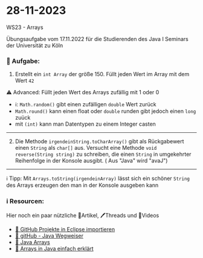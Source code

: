 # 28-11-2023
WS23 - Arrays

Übungsaufgabe vom 17.11.2022 für die Studierenden des Java I Seminars der Universität zu Köln

### 📝 Aufgabe:

1. Erstellt ein ```int Array``` der größe 150. Füllt jeden Wert im Array mit dem Wert ```42``` 

⚠️ Advanced: Füllt jeden Wert des Arrays zufällig mit 1 oder 0 
 - ℹ️: ```Math.random()``` gibt einen zufälligen ```double``` Wert zurück
 - ```Math.round()``` kann einen float oder ```double``` runden gibt jedoch einen ```long``` zuück
 - mit ```(int)``` kann man Datentypen zu einem Integer casten
 


-------------------------------------------------------


2. Die Methode ```irgendeinString.toCharArray()``` gibt als Rückgabewert einen ```String``` als ```char[]``` aus. Versucht eine Methode ```void reverse(String string)``` zu schreiben, die einen ```String``` in umgekehrter Reihenfolge in der Konsole ausgibt. ( Aus "Java" wird "avaJ")

-------------------------------------------------------

  ℹ️ Tipp: Mit ```Arrays.toString(irgendeinArray)``` lässt sich ein schöner ```String``` des Arrays erzeugen den man in der Konsole ausgeben kann



  ### ℹ️ Resourcen:
Hier noch ein paar nützliche 📃Artikel, 🖊️Threads und 🎥Videos

- [ 🎥 GitHub Projekte in Eclipse importieren](https://drive.google.com/file/d/1IpwHADmwViEGQ7Pf4BgybUYpz7WBoMe5/view?usp=sharing)
- [📃 gitHub - Java Wegweiser](https://github.com/DH-Cologne/java-wegweiser/blob/master/articles/Arrays.md)
- [📃 Java Arrays](https://javabeginners.de/Arrays_und_Verwandtes/Array_deklarieren.php)
- [🎥 Arrays in Java einfach erklärt](https://studyflix.de/informatik/java-array-1898)

